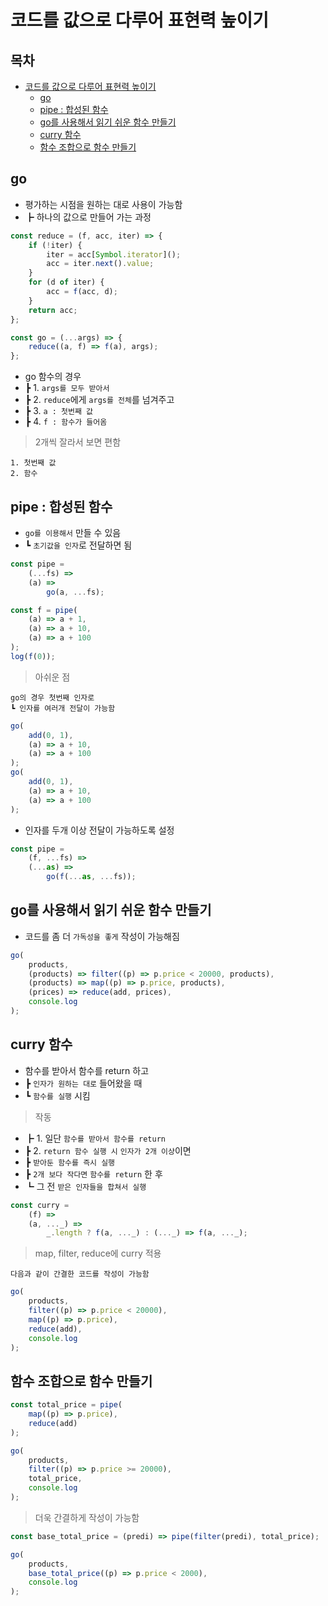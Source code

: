 # 코드를 값으로 다루어 표현력 높이기

## 목차

- [코드를 값으로 다루어 표현력 높이기](#%EC%BD%94%EB%93%9C%EB%A5%BC-%EA%B0%92%EC%9C%BC%EB%A1%9C-%EB%8B%A4%EB%A3%A8%EC%96%B4-%ED%91%9C%ED%98%84%EB%A0%A5-%EB%86%92%EC%9D%B4%EA%B8%B0)
  - [go](#go)
  - [pipe : 합성된 함수](#pipe--%ED%95%A9%EC%84%B1%EB%90%9C-%ED%95%A8%EC%88%98)
  - [go를 사용해서 읽기 쉬운 함수 만들기](#go%EB%A5%BC-%EC%82%AC%EC%9A%A9%ED%95%B4%EC%84%9C-%EC%9D%BD%EA%B8%B0-%EC%89%AC%EC%9A%B4-%ED%95%A8%EC%88%98-%EB%A7%8C%EB%93%A4%EA%B8%B0)
  - [curry 함수](#curry-%ED%95%A8%EC%88%98)
  - [함수 조합으로 함수 만들기](#%ED%95%A8%EC%88%98-%EC%A1%B0%ED%95%A9%EC%9C%BC%EB%A1%9C-%ED%95%A8%EC%88%98-%EB%A7%8C%EB%93%A4%EA%B8%B0)

## go

- 평가하는 시점을 원하는 대로 사용이 가능함
- ┣ 하나의 값으로 만들어 가는 과정

```js
const reduce = (f, acc, iter) => {
	if (!iter) {
		iter = acc[Symbol.iterator]();
		acc = iter.next().value;
	}
	for (d of iter) {
		acc = f(acc, d);
	}
	return acc;
};

const go = (...args) => {
	reduce((a, f) => f(a), args);
};
```

- go 함수의 경우
- ┣ 1. `args를 모두 받아서`
- ┣ 2. `reduce`에게 `args를 전체`를 넘겨주고
- ┣ 3. `a : 첫번째 값`
- ┣ 4. `f : 함수가 들어옴`

> 2개씩 잘라서 보면 편함

    1. 첫번째 값
    2. 함수

## pipe : 합성된 함수

- `go를 이용해서` 만들 수 있음
- ┗ `초기값을 인자`로 전달하면 됨

```js
const pipe =
	(...fs) =>
	(a) =>
		go(a, ...fs);

const f = pipe(
	(a) => a + 1,
	(a) => a + 10,
	(a) => a + 100
);
log(f(0));
```

> 아쉬운 점

    go의 경우 첫번째 인자로
    ┗ 인자를 여러개 전달이 가능함

```js
go(
	add(0, 1),
	(a) => a + 10,
	(a) => a + 100
);
go(
	add(0, 1),
	(a) => a + 10,
	(a) => a + 100
);
```

- 인자를 두개 이상 전달이 가능하도록 설정

```js
const pipe =
	(f, ...fs) =>
	(...as) =>
		go(f(...as, ...fs));
```

## go를 사용해서 읽기 쉬운 함수 만들기

- 코드를 좀 더 `가독성을 좋게` 작성이 가능해짐

```js
go(
	products,
	(products) => filter((p) => p.price < 20000, products),
	(products) => map((p) => p.price, products),
	(prices) => reduce(add, prices),
	console.log
);
```

## curry 함수

- 함수를 받아서 함수를 return 하고
- ┣ `인자가 원하는 대로` 들어왔을 때
- ┗ `함수를 실행` 시킴

> 작동

- ┣ 1. 일단 `함수를 받아서 함수를 return`
- ┣ 2. `return 함수 실행 시` `인자가 2개 이상`이면
- ┣ `받아둔 함수를 즉시 실행 `
- ┣ `2개 보다 작다면` `함수를 return` 한 후
- ┗ 그 전 `받은 인자들을 합쳐서 실행`

```js
const curry =
	(f) =>
	(a, ..._) =>
		_.length ? f(a, ..._) : (..._) => f(a, ..._);
```

> map, filter, reduce에 curry 적용

    다음과 같이 간결한 코드를 작성이 가능함

```js
go(
	products,
	filter((p) => p.price < 20000),
	map((p) => p.price),
	reduce(add),
	console.log
);
```

## 함수 조합으로 함수 만들기

```js
const total_price = pipe(
	map((p) => p.price),
	reduce(add)
);

go(
	products,
	filter((p) => p.price >= 20000),
	total_price,
	console.log
);
```

> 더욱 간결하게 작성이 가능함

```js
const base_total_price = (predi) => pipe(filter(predi), total_price);

go(
	products,
	base_total_price((p) => p.price < 2000),
	console.log
);
```
